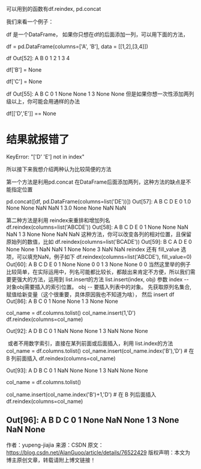 可以用到的函数有df.reindex, pd.concat

我们来看一个例子：

df 是一个DataFrame， 如果你只想在df的后面添加一列，可以用下面的方法，


df = pd.DataFrame(columns=['A', 'B'], data = [[1,2],[3,4]])
 
df
Out[52]: 
   A  B
0  1  2
1  3  4
 
df['B'] = None
 
df['C'] = None
 
df
Out[55]: 
   A     B     C
0  1  None  None
1  3  None  None
但是如果你想一次性添加两列级以上，你可能会用通样的办法

df[['D','E']] == None
 
# 结果就报错了 
 
KeyError: "['D' 'E'] not in index"

所以接下来我想介绍两种认为比较简便的方法

第一个方法是利用pd.concat 在DataFrame后面添加两列，这种方法的缺点是不能指定位置


 pd.concat([df, pd.DataFrame(columns=list('DE'))])
Out[57]: 
     A     B     C    D    E
0  1.0  None  None  NaN  NaN
1  3.0  None  None  NaN  NaN

第二种方法是利用 reindex来重排和增加列名
df.reindex(columns=list('ABCDE'))
Out[58]: 
   A     B     C   D   E
0  1  None  None NaN NaN
1  3  None  None NaN NaN
这种方法，你可以改变各列的相对位置，且保留原始列的数值，比如
df.reindex(columns=list('BCADE'))
Out[59]: 
      B     C  A   D   E
0  None  None  1 NaN NaN
1  None  None  3 NaN NaN
reindex 还有 fill_value 选项，可以填充NaN，例子如下
df.reindex(columns=list('ABCDE'), fill_value=0)
Out[60]: 
   A     B     C  D  E
0  1  None  None  0  0
1  3  None  None  0  0
当然这里举的例子比较简单，在实际运用中，列名可能都比较长，都敲出来肯定不方便，所以我们需要更强大的方法，运用到 list.insert的方法
list.insert(index, obj)
参数
index -- 对象obj需要插入的索引位置。
obj -- 要插入列表中的对象。
先获取原列名集合, 赋值给新变量（这个很重要，具体原因我也不知道为啥）， 然后 insert
df
Out[86]: 
   A  B   C
0  1  None  None
1  3  None  None
 
col_name = df.columns.tolist()
col_name.insert(1,'D')
df.reindex(columns=col_name)
 
Out[92]: 
   A   D     B     C
0  1 NaN  None  None
1  3 NaN  None  None

 或者不用数字索引，直接在某列前面或后面插入，利用 list.index的方法
 col_name = df.columns.tolist()
col_name.insert(col_name.index('B'),'D')  # 在 B 列前面插入
df.reindex(columns=col_name)
 
Out[93]: 
   A   D     B     C
0  1 NaN  None  None
1  3 NaN  None  None
 
 
col_name = df.columns.tolist()
 
col_name.insert(col_name.index('B')+1,'D') # 在 B 列后面插入
df.reindex(columns=col_name)
 
Out[96]: 
   A     B   D     C
0  1  None NaN  None
1  3  None NaN  None
--------------------- 
作者：yupeng-jiajia 
来源：CSDN 
原文：https://blog.csdn.net/AlanGuoo/article/details/76522429 
版权声明：本文为博主原创文章，转载请附上博文链接！